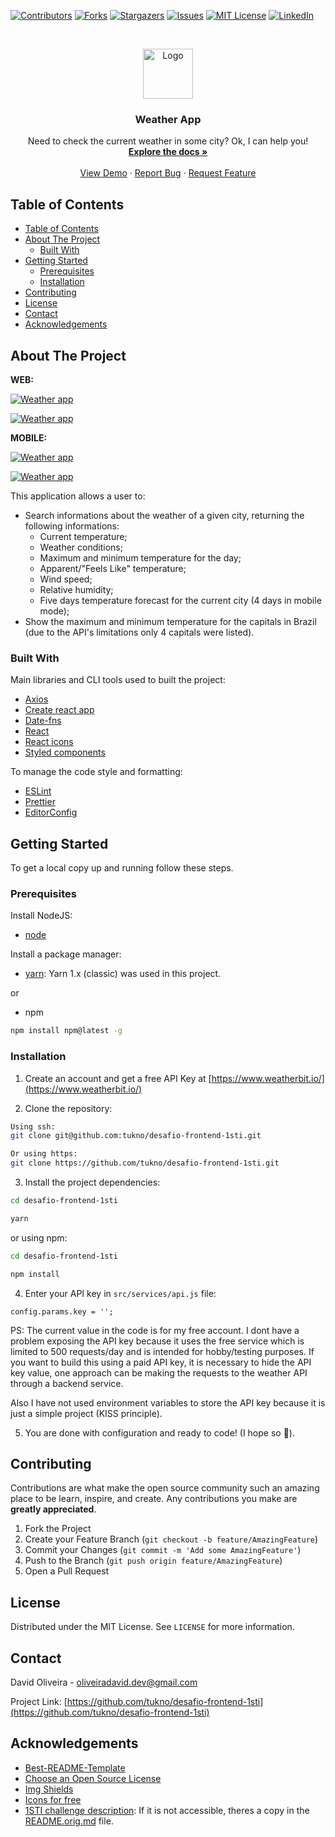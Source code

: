 <!--
*** Thanks for checking out this README Template. If you have a suggestion that would
*** make this better, please fork the repo and create a pull request or simply open
*** an issue with the tag "enhancement".
*** Thanks again! Now go create something AMAZING! :D
-->

<!-- PROJECT SHIELDS -->
<!--
*** I'm using markdown "reference style" links for readability.
*** Reference links are enclosed in brackets [ ] instead of parentheses ( ).
*** See the bottom of this document for the declaration of the reference variables
*** for contributors-url, forks-url, etc. This is an optional, concise syntax you may use.
*** https://www.markdownguide.org/basic-syntax/#reference-style-links
-->

[![Contributors][contributors-shield]][contributors-url]
[![Forks][forks-shield]][forks-url]
[![Stargazers][stars-shield]][stars-url]
[![Issues][issues-shield]][issues-url]
[![MIT License][license-shield]][license-url]
[![LinkedIn][linkedin-shield]][linkedin-url]

<!-- PROJECT LOGO -->
<br />
<p align="center">
  <a href="https://github.com/tukno/desafio-frontend-1sti">
    <img src="images/logo.svg" alt="Logo" width="80" height="80">
  </a>

  <h3 align="center">Weather App</h3>

  <p align="center">
    Need to check the current weather in some city? Ok, I can help you!
    <br />
    <a href="https://github.com/tukno/desafio-frontend-1sti"><strong>Explore the docs »</strong></a>
    <br />
    <br />
    <a href="https://tukno-weather-app.netlify.com/">View Demo</a>
    ·
    <a href="https://github.com/tukno/desafio-frontend-1sti/issues">Report Bug</a>
    ·
    <a href="https://github.com/tukno/desafio-frontend-1sti/issues">Request Feature</a>
  </p>
</p>

<!-- TABLE OF CONTENTS -->

## Table of Contents

- [Table of Contents](#table-of-contents)
- [About The Project](#about-the-project)
  - [Built With](#built-with)
- [Getting Started](#getting-started)
  - [Prerequisites](#prerequisites)
  - [Installation](#installation)
- [Contributing](#contributing)
- [License](#license)
- [Contact](#contact)
- [Acknowledgements](#acknowledgements)

<!-- ABOUT THE PROJECT -->

## About The Project

**WEB:**

[![Weather app][product-screenshot-desktop-1]](https://tukno-weather-app.netlify.com)

[![Weather app][product-screenshot-desktop-2]](https://tukno-weather-app.netlify.com)

**MOBILE:**

[![Weather app][product-screenshot-mobile-1]](https://tukno-weather-app.netlify.com)

[![Weather app][product-screenshot-mobile-2]](https://tukno-weather-app.netlify.com)

This application allows a user to:

- Search informations about the weather of a given city, returning the following informations:
  - Current temperature;
  - Weather conditions;
  - Maximum and minimum temperature for the day;
  - Apparent/"Feels Like" temperature;
  - Wind speed;
  - Relative humidity;
  - Five days temperature forecast for the current city (4 days in mobile mode);
- Show the maximum and minimum temperature for the capitals in Brazil (due to the API's limitations only 4 capitals were listed).

### Built With

Main libraries and CLI tools used to built the project:

- [Axios](https://github.com/axios/axios)
- [Create react app](https://github.com/facebook/create-react-app)
- [Date-fns](https://github.com/date-fns/date-fns)
- [React](https://github.com/facebook/react)
- [React icons](https://github.com/react-icons/react-icons)
- [Styled components](https://github.com/styled-components/styled-components)

To manage the code style and formatting:

- [ESLint](https://github.com/eslint/eslint)
- [Prettier](https://github.com/prettier/prettier)
- [EditorConfig](https://editorconfig.org/)

<!-- GETTING STARTED -->

## Getting Started

To get a local copy up and running follow these steps.

### Prerequisites

Install NodeJS:

- [node](https://nodejs.org/en/)

Install a package manager:

- [yarn](https://classic.yarnpkg.com/lang/en/): Yarn 1.x (classic) was used in this project.

or

- npm

```sh
npm install npm@latest -g
```

### Installation

1. Create an account and get a free API Key at [https://www.weatherbit.io/](https://www.weatherbit.io/)

2. Clone the repository:

```sh
Using ssh:
git clone git@github.com:tukno/desafio-frontend-1sti.git

Or using https:
git clone https://github.com/tukno/desafio-frontend-1sti.git
```

3. Install the project dependencies:

```sh
cd desafio-frontend-1sti

yarn
```

or using npm:

```sh
cd desafio-frontend-1sti

npm install
```

4. Enter your API key in `src/services/api.js` file:

```JS
config.params.key = '';
```

PS: The current value in the code is for my free account. I dont have a problem exposing the API key because it uses the free service which is limited to 500 requests/day and is intended for hobby/testing purposes. If you want to build this using a paid API key, it is necessary to hide the API key value, one approach can be making the requests to the weather API through a backend service.

Also I have not used environment variables to store the API key because it is just a simple project (KISS principle).

5. You are done with configuration and ready to code! (I hope so :tada:).

<!-- USAGE EXAMPLES -->

<!-- ## Usage

Use this space to show useful examples of how a project can be used. Additional screenshots, code examples and demos work well in this space. You may also link to more resources.

_For more examples, please refer to the [Documentation](https://example.com)_ -->

<!-- ROADMAP -->

<!-- ## Roadmap

See the [open issues](https://github.com/tukno/desafio-frontend-1sti/issues) for a list of proposed features (and known issues). -->

<!-- CONTRIBUTING -->

## Contributing

Contributions are what make the open source community such an amazing place to be learn, inspire, and create. Any contributions you make are **greatly appreciated**.

1. Fork the Project
2. Create your Feature Branch (`git checkout -b feature/AmazingFeature`)
3. Commit your Changes (`git commit -m 'Add some AmazingFeature'`)
4. Push to the Branch (`git push origin feature/AmazingFeature`)
5. Open a Pull Request

<!-- LICENSE -->

## License

Distributed under the MIT License. See `LICENSE` for more information.

<!-- CONTACT -->

## Contact

David Oliveira - oliveiradavid.dev@gmail.com

Project Link: [https://github.com/tukno/desafio-frontend-1sti](https://github.com/tukno/desafio-frontend-1sti)

<!-- ACKNOWLEDGEMENTS -->

## Acknowledgements

- [Best-README-Template](https://github.com/othneildrew/Best-README-Template)
- [Choose an Open Source License](https://choosealicense.com)
- [Img Shields](https://shields.io)
- [Icons for free](https://icons-for-free.com/)
- [1STI challenge description](https://github.com/1STi/desafio-frontend/): If it is not accessible, theres a copy in the [README.orig.md](README.orig.md) file.

<!-- MARKDOWN LINKS & IMAGES -->
<!-- https://www.markdownguide.org/basic-syntax/#reference-style-links -->

[contributors-shield]: https://img.shields.io/github/contributors/tukno/desafio-frontend-1sti.svg?style=flat-square
[contributors-url]: https://github.com/tukno/desafio-frontend-1sti/graphs/contributors
[forks-shield]: https://img.shields.io/github/forks/tukno/desafio-frontend-1sti.svg?style=flat-square
[forks-url]: https://github.com/tukno/desafio-frontend-1sti/network/members
[stars-shield]: https://img.shields.io/github/stars/tukno/desafio-frontend-1sti.svg?style=flat-square
[stars-url]: https://github.com/tukno/desafio-frontend-1sti/stargazers
[issues-shield]: https://img.shields.io/github/issues/tukno/desafio-frontend-1sti.svg?style=flat-square
[issues-url]: https://github.com/tukno/desafio-frontend-1sti/issues
[license-shield]: https://img.shields.io/github/license/tukno/desafio-frontend-1sti.svg?style=flat-square
[license-url]: https://github.com/tukno/desafio-frontend-1sti/blob/master/LICENSE.txt
[linkedin-shield]: https://img.shields.io/badge/-LinkedIn-black.svg?style=flat-square&logo=linkedin&colorB=555
[linkedin-url]: https://linkedin.com/in/tukno
[product-screenshot-desktop-1]: images/preview-desktop-1.png
[product-screenshot-desktop-2]: images/preview-desktop-2.png
[product-screenshot-mobile-1]: images/preview-mobile-1.png
[product-screenshot-mobile-2]: images/preview-mobile-2.png
